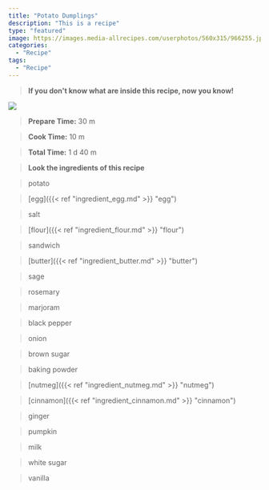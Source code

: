 ```yaml
---
title: "Potato Dumplings"
description: "This is a recipe"
type: "featured"
image: https://images.media-allrecipes.com/userphotos/560x315/966255.jpg
categories: 
  - "Recipe"
tags: 
  - "Recipe"
---
```



>**If you don't know what are inside this recipe, now you know!**

![](../images/Recipes-Banner.jpg)
> **Prepare Time:** 30 m


> **Cook Time:** 10 m


> **Total Time:** 1 d 40 m

> **Look the ingredients of this recipe**

> potato

> [egg]({{< ref "ingredient_egg.md" >}} "egg")

> salt

> [flour]({{< ref "ingredient_flour.md" >}} "flour")

> sandwich

> [butter]({{< ref "ingredient_butter.md" >}} "butter")

> sage

> rosemary

> marjoram

> black pepper

> onion

> brown sugar

> baking powder

> [nutmeg]({{< ref "ingredient_nutmeg.md" >}} "nutmeg")

> [cinnamon]({{< ref "ingredient_cinnamon.md" >}} "cinnamon")

> ginger

> pumpkin

> milk

> white sugar

> vanilla


